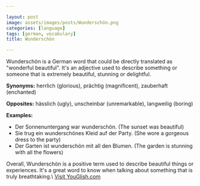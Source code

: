 ```yaml
---

layout: post
image: assets/images/posts/Wunderschön.png
categories: [language]
tags: [german, vocabulary]
title: Wunderschön

---
```


Wunderschön is a German word that could be directly translated as "wonderful beautiful". It's an adjective used to describe something or someone that is extremely beautiful, stunning or delightful. 

**Synonyms:** herrlich (glorious), prächtig (magnificent), zauberhaft (enchanted)

**Opposites:** hässlich (ugly), unscheinbar (unremarkable), langweilig (boring)

**Examples:**

- Der Sonnenuntergang war wunderschön. (The sunset was beautiful)
- Sie trug ein wunderschönes Kleid auf der Party. (She wore a gorgeous dress to the party)
- Der Garten ist wunderschön mit all den Blumen. (The garden is stunning with all the flowers) 

Overall, Wunderschön is a positive term used to describe beautiful things or experiences. It's a great word to know when talking about something that is truly breathtaking.\ <a id="yg-widget-0" class="youglish-widget" data-query="Wunderschön" data-lang="german" data-components="8412" data-auto-start="0" data-bkg-color="theme_light" data-title="How%20to%20pronounce%20Wunderschön%20in%20German"  rel="nofollow" href="https://youglish.com">Visit YouGlish.com</a><script async src="https://youglish.com/public/emb/widget.js" charset="utf-8"></script>
